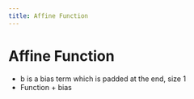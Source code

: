 ```yaml
---
title: Affine Function
---
```


# Affine Function
- b is a bias term which is padded at the end, size 1
- Function + bias








